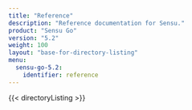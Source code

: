 ```yaml
---
title: "Reference"
description: "Reference documentation for Sensu."
product: "Sensu Go"
version: "5.2"
weight: 100
layout: "base-for-directory-listing"
menu:
  sensu-go-5.2:
    identifier: reference
---
```


{{< directoryListing >}}

